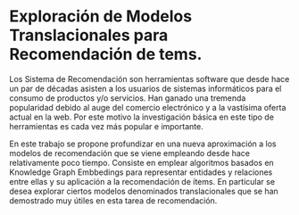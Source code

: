 # Exploración de Modelos Translacionales para Recomendación de tems. 
Los Sistema de Recomendación son herramientas software que desde hace un par de décadas asisten a los usuarios de sistemas informáticos para el consumo de productos y/o servicios. Han ganado una tremenda popularidad debido al auge del comercio electrónico y a la vastísima oferta actual en la web. Por este motivo la investigación básica en este tipo de herramientas es cada vez más popular e importante. 

En este trabajo se propone profundizar en una nueva aproximación a los modelos de recomendación que se viene empleando desde hace relativamente poco tiempo. Consiste en emplear algoritmos basados en Knowledge Graph Embbedings para representar entidades y relaciones entre ellas y su aplicación a la recomendación de ítems. En particular se desea explorar ciertos modelos denominados translacionales que se han demostrado muy útiles en esta tarea de recomendación. 
